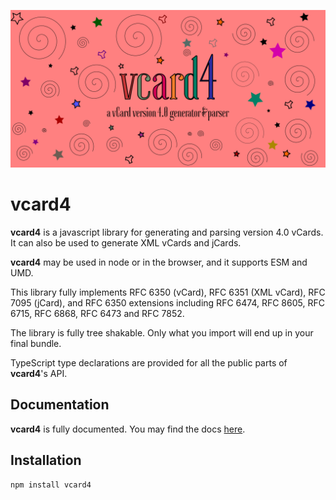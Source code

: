 ![vcard4](./pics/vcard4-social-prev.png)

# vcard4

__vcard4__ is a javascript library for generating and parsing version 4.0 vCards. It can also be used to generate XML vCards and jCards. 

__vcard4__ may be used in node or in the browser, and it supports ESM and UMD.

This library fully implements RFC 6350 (vCard), RFC 6351 (XML vCard), RFC 7095 (jCard), and RFC 6350 extensions including RFC 6474, RFC 8605, RFC 6715, RFC 6868, RFC 6473 and RFC 7852.

The library is fully tree shakable. Only what you import will end up in your final bundle.

TypeScript type declarations are provided for all the public parts of __vcard4__'s API.

## Documentation

__vcard4__ is fully documented. You may find the docs [here](https://kelseykm.github.io/vcard4/).

## Installation

```
npm install vcard4
```
